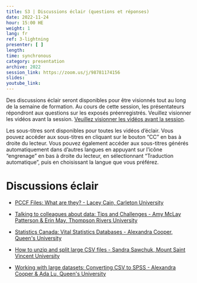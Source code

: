 ```yaml
---
title: S3 | Discussions éclair (questions et réponses)
date: 2022-11-24
hour: 15:00 HE
weight: 1
lang: fr
ref: 3-lightning
presenter: [ ]
length:
time: synchronous
category: presentation
archive: 2022
session_link: https://zoom.us/j/98781174156
slides:
youtube_link:
---
```

Des discussions éclair seront disponibles pour être visionnés tout au long de la semaine de formation. Au cours de cette session, les présentateurs répondront aux questions sur les exposés préenregistrés. Veuillez visionner les vidéos avant la session.<!--more--> [Veuillez visionner les vidéos avant la session](https://www.youtube.com/playlist?list=PLa6d-V-ljSCwDg_02nvSXFN7XFqmgf6nH).

Les sous-titres sont disponibles pour toutes les vidéos d’éclair. Vous pouvez accéder aux sous-titres en cliquant sur le bouton “CC” en bas à droite du lecteur. Vous pouvez également accéder aux sous-titres générés automatiquement dans d’autres langues en appuyant sur l’icône “engrenage” en bas à droite du lecteur, en sélectionnant “Traduction automatique”, puis en choisissant la langue que vous préférez.


# Discussions éclair

- [PCCF Files: What are they? - Lacey Cain, Carleton University](https://youtu.be/bvWSYtSMqGw)  

- [Talking to colleagues about data: Tips and Challenges - Amy McLay Patterson & Erin May, Thompson Rivers University](https://youtu.be/ZU1eF8e9tTc)  

- [Statistics Canada: Vital Statistics Databases - Alexandra Cooper, Queen's University](https://youtu.be/w7FtG6jnA0g)  

- [How to unzip and split large CSV files - Sandra Sawchuk, Mount Saint Vincent University](https://youtu.be/4XlNmYMBbII)

- [Working with large datasets: Converting CSV to SPSS - Alexandra Cooper & Ada Lu, Queen's University](https://youtu.be/5FZ20oBrt0s)
